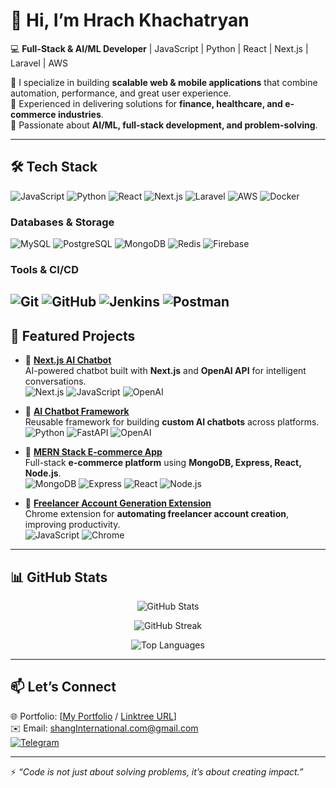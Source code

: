 # 👋 Hi, I’m Hrach Khachatryan  

💻 **Full-Stack & AI/ML Developer** | JavaScript | Python | React | Next.js | Laravel | AWS  

🔹 I specialize in building **scalable web & mobile applications** that combine automation, performance, and great user experience.  
🔹 Experienced in delivering solutions for **finance, healthcare, and e-commerce industries**.  
🔹 Passionate about **AI/ML, full-stack development, and problem-solving**.  

---

## 🛠️ Tech Stack  

![JavaScript](https://img.shields.io/badge/JavaScript-F7DF1E?logo=javascript&logoColor=black)
![Python](https://img.shields.io/badge/Python-3776AB?logo=python&logoColor=white)
![React](https://img.shields.io/badge/React-61DAFB?logo=react&logoColor=black)
![Next.js](https://img.shields.io/badge/Next.js-000000?logo=next.js&logoColor=white)
![Laravel](https://img.shields.io/badge/Laravel-FF2D20?logo=laravel&logoColor=white)
![AWS](https://img.shields.io/badge/AWS-232F3E?logo=amazonaws&logoColor=white)
![Docker](https://img.shields.io/badge/Docker-2496ED?logo=docker&logoColor=white)

### Databases & Storage
![MySQL](https://img.shields.io/badge/MySQL-4479A1?logo=mysql&logoColor=white)
![PostgreSQL](https://img.shields.io/badge/PostgreSQL-316192?logo=postgresql&logoColor=white)
![MongoDB](https://img.shields.io/badge/MongoDB-47A248?logo=mongodb&logoColor=white)
![Redis](https://img.shields.io/badge/Redis-DC382D?logo=redis&logoColor=white)
![Firebase](https://img.shields.io/badge/Firebase-FFCA28?logo=firebase&logoColor=black)

### Tools & CI/CD
![Git](https://img.shields.io/badge/Git-F05032?logo=git&logoColor=white)
![GitHub](https://img.shields.io/badge/GitHub-181717?logo=github&logoColor=white)
![Jenkins](https://img.shields.io/badge/Jenkins-D24939?logo=jenkins&logoColor=white)
![Postman](https://img.shields.io/badge/Postman-FF6C37?logo=postman&logoColor=white)
---

## 📌 Featured Projects  

- 🔹 [**Next.js AI Chatbot**](https://github.com/HrachK777/nextjs-ai-chatbot)  
  AI-powered chatbot built with **Next.js** and **OpenAI API** for intelligent conversations.  
  ![Next.js](https://img.shields.io/badge/Next.js-000000?logo=next.js&logoColor=white) ![JavaScript](https://img.shields.io/badge/JavaScript-F7DF1E?logo=javascript&logoColor=black) ![OpenAI](https://img.shields.io/badge/OpenAI-412991?logo=openai&logoColor=white)

- 🔹 [**AI Chatbot Framework**](https://github.com/HrachK777/AI-chatbot-framework)  
  Reusable framework for building **custom AI chatbots** across platforms.  
  ![Python](https://img.shields.io/badge/Python-3776AB?logo=python&logoColor=white) ![FastAPI](https://img.shields.io/badge/FastAPI-009688?logo=fastapi&logoColor=white) ![OpenAI](https://img.shields.io/badge/OpenAI-412991?logo=openai&logoColor=white)

- 🔹 [**MERN Stack E-commerce App**](https://github.com/HrachK777/MERN-Stack-Ecommerce-App)  
  Full-stack **e-commerce platform** using **MongoDB, Express, React, Node.js**.  
  ![MongoDB](https://img.shields.io/badge/MongoDB-47A248?logo=mongodb&logoColor=white) ![Express](https://img.shields.io/badge/Express-000000?logo=express&logoColor=white) ![React](https://img.shields.io/badge/React-61DAFB?logo=react&logoColor=black) ![Node.js](https://img.shields.io/badge/Node.js-339933?logo=node.js&logoColor=white)

- 🔹 [**Freelancer Account Generation Extension**](https://github.com/HrachK777/extension-freelancer-account-generation)  
  Chrome extension for **automating freelancer account creation**, improving productivity.  
  ![JavaScript](https://img.shields.io/badge/JavaScript-F7DF1E?logo=javascript&logoColor=black) ![Chrome](https://img.shields.io/badge/Chrome-4285F4?logo=google-chrome&logoColor=white)



---

## 📊 GitHub Stats  

<p align="center">
  <img src="https://github-readme-stats.vercel.app/api?username=HrachK777&show_icons=true&theme=tokyonight" alt="GitHub Stats" />
</p>

<p align="center">
  <img src="https://streak-stats.vercel.app?user=HrachK777&theme=tokyonight" alt="GitHub Streak" />
</p>


<p align="center">
  <img src="https://github-readme-stats.vercel.app/api/top-langs/?username=HrachK777&layout=compact&theme=tokyonight" alt="Top Languages" />
</p>  

---

## 📫 Let’s Connect  

🌐 Portfolio: [[My Portfolio](https://hrach-portfolio.vercel.app/) / [Linktree URL](https://linktr.ee/hrachk)]  
✉️ Email: shangInternational.com@gmail.com  
[![Telegram](https://img.shields.io/badge/Telegram-2CA5E0?logo=telegram&logoColor=white)](https://t.me/hrach0715)  

---

⚡ *“Code is not just about solving problems, it’s about creating impact.”*  

